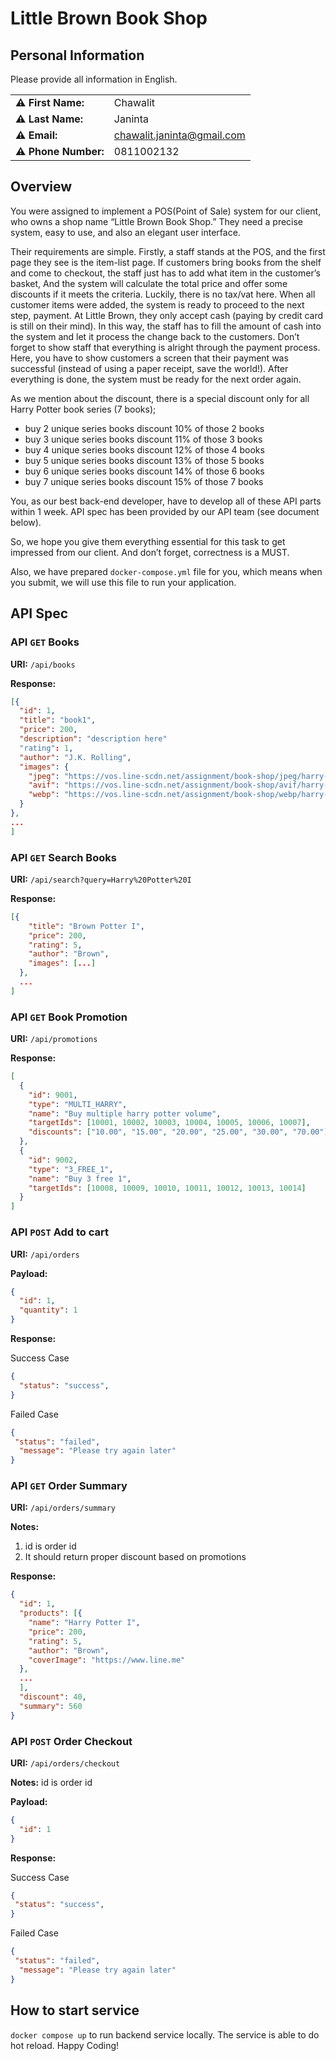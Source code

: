 # Little Brown Book Shop

## Personal Information

Please provide all information in English.

|  |  |
| --- | --- |
| **⚠️ First Name:** | Chawalit |
| **⚠️ Last Name:** | Janinta |
| **⚠️ Email:** | chawalit.janinta@gmail.com |
| **⚠️ Phone Number:** | 0811002132 |

## Overview

You were assigned to implement a POS(Point of Sale) system for our client, who owns a shop name “Little Brown Book Shop.” They need a precise system, easy to use, and also an elegant user interface.

Their requirements are simple. Firstly, a staff stands at the POS, and the first page they see is the item-list page. If customers bring books from the shelf and come to checkout, the staff just has to add what item in the customer’s basket, And the system will calculate the total price and offer some discounts if it meets the criteria. Luckily, there is no tax/vat here. When all customer items were added, the system is ready to proceed to the next step, payment. At Little Brown, they only accept cash (paying by credit card is still on their mind). In this way, the staff has to fill the amount of cash into the system and let it process the change back to the customers. Don’t forget to show staff that everything is alright through the payment process. Here, you have to show customers a screen that their payment was successful (instead of using a paper receipt, save the world!). After everything is done, the system must be ready for the next order again.

As we mention about the discount, there is a special discount only for all Harry Potter book series (7 books);

* buy 2 unique series books discount 10% of those 2 books
* buy 3 unique series books discount 11% of those 3 books
* buy 4 unique series books discount 12% of those 4 books
* buy 5 unique series books discount 13% of those 5 books
* buy 6 unique series books discount 14% of those 6 books
* buy 7 unique series books discount 15% of those 7 books

You, as our best back-end developer, have to develop all of these API parts within 1 week. API spec has been provided by our API team (see document below).

So, we hope you give them everything essential for this task to get impressed from our client. And don’t forget, correctness is a MUST.

Also, we have prepared `docker-compose.yml` file for you, which means when you submit, we will use this file to run your application.

## API Spec

### API `GET` Books

**URI:** `/api/books`

**Response:**
```json
[{
  "id": 1,
  "title": "book1",
  "price": 200,
  "description": "description here"
  "rating": 1,
  "author": "J.K. Rolling",
  "images": {
    "jpeg": "https://vos.line-scdn.net/assignment/book-shop/jpeg/harry-1.jpeg",
    "avif": "https://vos.line-scdn.net/assignment/book-shop/avif/harry-1.avif",
    "webp": "https://vos.line-scdn.net/assignment/book-shop/webp/harry-1.webp"
  }
},
...
]
```

### API `GET` Search Books

**URI:** `/api/search?query=Harry%20Potter%20I`

**Response:**
```json
[{
    "title": "Brown Potter I",
    "price": 200,
    "rating": 5,
    "author": "Brown",
    "images": [...]
  },
  ...
]
```

### API `GET` Book Promotion

**URI:** `/api/promotions`

**Response:**
```json
[
  {
    "id": 9001,
    "type": "MULTI_HARRY",
    "name": "Buy multiple harry potter volume",
    "targetIds": [10001, 10002, 10003, 10004, 10005, 10006, 10007],
    "discounts": ["10.00", "15.00", "20.00", "25.00", "30.00", "70.00"]
  },
  {
    "id": 9002,
    "type": "3_FREE_1",
    "name": "Buy 3 free 1",
    "targetIds": [10008, 10009, 10010, 10011, 10012, 10013, 10014]
  }
]
```

### API `POST` Add to cart

**URI:** `/api/orders`

**Payload:**
```json
{
  "id": 1,
  "quantity": 1
}
```

**Response:**

Success Case
```json
{
  "status": "success",
}
```

Failed Case
```json
{
 "status": "failed",
  "message": "Please try again later"
}
```

### API `GET` Order Summary

**URI:** `/api/orders/summary`

**Notes:**
1. id is order id
2. It should return proper discount based on promotions

**Response:**
```json
{
  "id": 1,
  "products": [{
    "name": "Harry Potter I",
    "price": 200,
    "rating": 5,
    "author": "Brown",
    "coverImage": "https://www.line.me"
  },
  ...
  ],
  "discount": 40,
  "summary": 560
}
```

### API `POST` Order Checkout

**URI:** `/api/orders/checkout`

**Notes:** id is order id

**Payload:**
```json
{
  "id": 1
}
```

**Response:**

Success Case
```json
{
 "status": "success",
}
```

Failed Case
```json
{
 "status": "failed",
  "message": "Please try again later"
}
```

## How to start service
`docker compose up` to run backend service locally. The service is able to do hot reload. Happy Coding!
